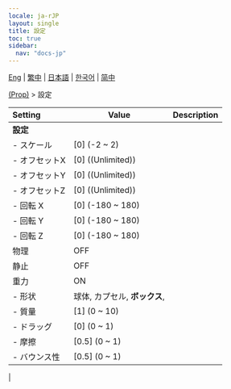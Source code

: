 ```yaml
---
locale: ja-rJP
layout: single
title: 設定
toc: true
sidebar:
  nav: "docs-jp"
---
```

[Eng](/dancexr/menu/2025.4/prop/settings) | [繁中](/tw/dancexr/menu/2025.4/prop/settings) | [日本語](/jp/dancexr/menu/2025.4/prop/settings) | [한국어](/kr/dancexr/menu/2025.4/prop/settings) | [简中](/zh/dancexr/menu/2025.4/prop/settings)

[(Prop)](../menu#(Prop)) > 設定



| Setting | Value | Description |
| :--- | --- | :--- |
|**設定** | | 
|- スケール | [0] (-2 ~ 2) | 
|- オフセットX | [0] ((Unlimited)) | 
|- オフセットY | [0] ((Unlimited)) | 
|- オフセットZ | [0] ((Unlimited)) | 
|- 回転 X | [0] (-180 ~ 180) | 
|- 回転 Y | [0] (-180 ~ 180) | 
|- 回転 Z | [0] (-180 ~ 180) | 
| 物理 | OFF | 
| 静止 | OFF | 
| 重力 | ON | 
|- 形状 | 球体, カプセル, **ボックス**,  | 
|- 質量 | [1] (0 ~ 10) | 
|- ドラッグ | [0] (0 ~ 1) | 
|- 摩擦 | [0.5] (0 ~ 1) | 
|- バウンス性 | [0.5] (0 ~ 1) | 
|
